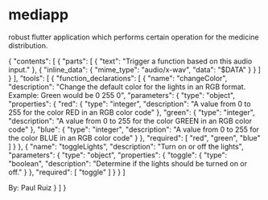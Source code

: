 # mediapp
robust flutter application which performs certain operation for the medicine distribution.


{
    "contents": [
        {
            "parts": [
                {
                    "text": "Trigger a function based on this audio input."
                },
                {
                    "inline_data": {
                        "mime_type": "audio/x-wav",
                        "data": "$DATA"
                    }
                }
            ]
        }
    ],
    "tools": [
        {
            "function_declarations": [
                {
                    "name": "changeColor",
                    "description": "Change the default color for the lights in an RGB format. Example: Green would be 0 255 0",
                    "parameters": {
                        "type": "object",
                        "properties": {
                            "red": {
                                "type": "integer",
                                "description": "A value from 0 to 255 for the color RED in an RGB color code"
                            },
                            "green": {
                                "type": "integer",
                                "description": "A value from 0 to 255 for the color GREEN in an RGB color code"
                            },
                            "blue": {
                                "type": "integer",
                                "description": "A value from 0 to 255 for the color BLUE in an RGB color code"
                            }
                        },
                        "required": [
                            "red",
                            "green",
                            "blue"
                        ]
                    }
                },
                {
                    "name": "toggleLights",
                    "description": "Turn on or off the lights",
                    "parameters": {
                        "type": "object",
                        "properties": {
                            "toggle": {
                                "type": "boolean",
                                "description": "Determine if the lights should be turned on or off."
                            }
                        },
                        "required": [
                            "toggle"
                        ]
                    }
                }
            ]


By: Paul Ruiz
        }
    ]
}
